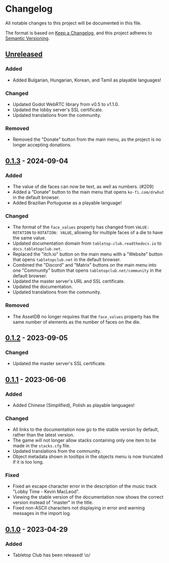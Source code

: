 # Changelog

All notable changes to this project will be documented in this file.

The format is based on [Keep a Changelog](https://keepachangelog.com/en/1.0.0/),
and this project adheres to [Semantic Versioning](https://semver.org/spec/v2.0.0.html).

## [Unreleased]

### Added

- Added Bulgarian, Hungarian, Korean, and Tamil as playable languages!

### Changed

- Updated Godot WebRTC library from v0.5 to v1.1.0.
- Updated the lobby server's SSL certificate.
- Updated translations from the community.

### Removed

- Removed the "Donate" button from the main menu, as the project is no longer
  accepting donations.

## [0.1.3] - 2024-09-04

### Added

- The value of die faces can now be text, as well as numbers. (#209)
- Added a "Donate" button to the main menu that opens `ko-fi.com/drwhut` in the
  default browser.
- Added Brazilian Portuguese as a playable language!

### Changed

- The format of the `face_values` property has changed from `VALUE: ROTATION` to
  `ROTATION: VALUE`, allowing for multiple faces of a die to have the same
  value.
- Updated documentation domain from `tabletop-club.readthedocs.io` to
  `docs.tabletopclub.net`.
- Replaced the "itch.io" button on the main menu with a "Website" button that
  opens `tabletopclub.net` in the default browser.
- Combined the "Discord" and "Matrix" buttons on the main menu into one
  "Community" button that opens `tabletopclub.net/community` in the default
  browser.
- Updated the master server's URL and SSL certificate.
- Updated the documentation.
- Updated translations from the community.

### Removed

- The AssetDB no longer requires that the `face_values` property has the same
  number of elements as the number of faces on the die.

## [0.1.2] - 2023-09-05

### Changed

- Updated the master server's SSL certificate.

## [0.1.1] - 2023-06-06

### Added

- Added Chinese (Simplified), Polish as playable languages!

### Changed

- All links to the documentation now go to the stable version by default, rather
  than the latest version.
- The game will not longer allow stacks containing only one item to be made in
  the `stacks.cfg` file.
- Updated translations from the community.
- Object metadata shown in tooltips in the objects menu is now truncated if it
  is too long.

### Fixed

- Fixed an escape character error in the description of the music track "Lobby
  Time - Kevin MacLeod".
- Viewing the stable version of the documentation now shows the correct version
  instead of "master" in the title.
- Fixed non-ASCII characters not displaying in error and warning messages in the
  import log.

## [0.1.0] - 2023-04-29

### Added 

- Tabletop Club has been released! \o/

[unreleased]: https://github.com/drwhut/tabletop-club/compare/v0.1.3...HEAD
[0.1.3]: https://github.com/drwhut/tabletop-club/compare/v0.1.2...v0.1.3
[0.1.2]: https://github.com/drwhut/tabletop-club/compare/v0.1.1...v0.1.2
[0.1.1]: https://github.com/drwhut/tabletop-club/compare/v0.1.0...v0.1.1
[0.1.0]: https://github.com/drwhut/tabletop-club/releases/tag/v0.1.0
